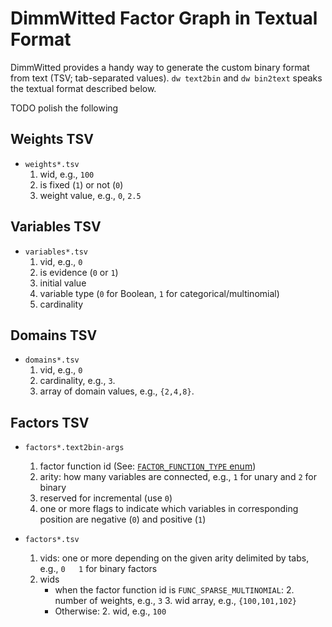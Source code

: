 # DimmWitted Factor Graph in Textual Format

DimmWitted provides a handy way to generate the custom binary format from text (TSV; tab-separated values).
`dw text2bin` and `dw bin2text` speaks the textual format described below.

TODO polish the following

## Weights TSV
* `weights*.tsv`
    1. wid, e.g., `100`
    2. is fixed (`1`) or not (`0`)
    3. weight value, e.g., `0`, `2.5`


## Variables TSV
* `variables*.tsv`
    1. vid, e.g., `0`
    2. is evidence (`0` or `1`)
    3. initial value
    4. variable type (`0` for Boolean, `1` for categorical/multinomial)
    5. cardinality

## Domains TSV
* `domains*.tsv`
    1. vid, e.g., `0`
    2. cardinality, e.g., `3`.
    3. array of domain values, e.g., `{2,4,8}`.


## Factors TSV
* `factors*.text2bin-args`
    1. factor function id (See: [`FACTOR_FUNCTION_TYPE` enum](https://github.com/HazyResearch/sampler/blob/master/src/dstruct/factor_graph/factor.h))
    2. arity: how many variables are connected, e.g., `1` for unary and `2` for binary
    3. reserved for incremental (use `0`)
    4. one or more flags to indicate which variables in corresponding position are negative (`0`) and positive (`1`)

* `factors*.tsv`
    1. vids: one or more depending on the given arity delimited by tabs, e.g., `0	1` for binary factors
    2. wids
        * when the factor function id is `FUNC_SPARSE_MULTINOMIAL`:
            2. number of weights, e.g., `3`
            3. wid array, e.g., `{100,101,102}`
        * Otherwise:
            2. wid, e.g., `100`


